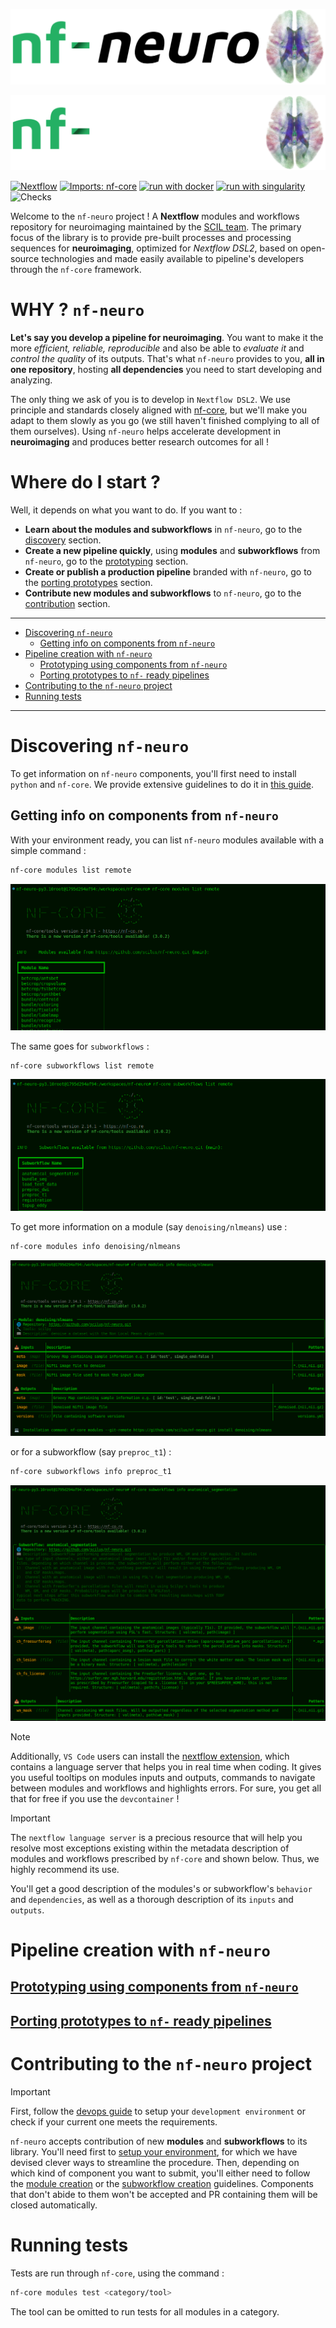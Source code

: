 <p align="center">
  <img src="docs/images/nf-neuro_logo_light.png#gh-light-mode-only" alt="Sublime's custom image"/>
</p> <!-- omit in toc -->
<p align="center">
  <img src="docs/images/nf-neuro_logo_dark.png#gh-dark-mode-only" alt="Sublime's custom image"/>
</p> <!-- omit in toc -->

[![Nextflow](https://img.shields.io/badge/nextflow%20DSL2-%E2%89%A523.04.0-23aa62.svg?labelColor=000000)](https://www.nextflow.io/)
[![Imports: nf-core](https://img.shields.io/badge/nf--core-nf?label=import&style=flat&labelColor=ef8336&color=24B064)](https://pycqa.github.io/nf-core/)
[![run with docker](https://img.shields.io/badge/run%20with-docker-0db7ed?labelColor=000000&logo=docker)](https://www.docker.com/)
[![run with singularity](https://img.shields.io/badge/run%20with-singularity-1d355c.svg?labelColor=000000)](https://sylabs.io/docs/)
![Checks](https://github.com/scilus/nf-neuro/workflows/Merge%20to%20main%20checks/badge.svg)

Welcome to the `nf-neuro` project ! A **Nextflow** modules and workflows repository for neuroimaging
maintained by the [SCIL team](https://scil-documentation.readthedocs.io/en/latest/). The
primary focus of the library is to provide pre-built processes and processing sequences for
**neuroimaging**, optimized for _Nextflow DSL2_, based on open-source
technologies and made easily available to pipeline's developers through the `nf-core`
framework.

# WHY ? `nf-neuro`<!-- omit in toc -->

**Let's say you develop a pipeline for neuroimaging**. You want to make it the more _efficient,_
_reliable, reproducible_ and also be able to _evaluate it_ and _control the quality_ of its outputs.
That's what `nf-neuro` provides to you, **all in one repository**, hosting **all dependencies** you
need to start developing and analyzing.

The only thing we ask of you is to develop in `Nextflow DSL2`. We use principle and standards
closely aligned with [nf-core](), but we'll make you adapt to them slowly as you go (we still
haven't finished complying to all of them ourselves). Using `nf-neuro` helps accelerate
development in **neuroimaging** and produces better research outcomes for all !

# Where do I start ?<!-- omit in toc -->

Well, it depends on what you want to do. If you want to :

- **Learn about the modules and subworkflows** in `nf-neuro`, go to the [discovery](#discovering-nf-neuro) section.
- **Create a new pipeline quickly**, using **modules** and **subworkflows** from `nf-neuro`, go to the
  [prototyping](./docs/PROTOTYPING.md) section.
- **Create or publish a production pipeline** branded with `nf-neuro`, go to the
  [porting prototypes](./docs/PRODUCTION.md) section.
- **Contribute new modules and subworkflows** to `nf-neuro`, go to the
  [contribution](#contributing-to-the-nf-neuro-project) section.

---

- [Discovering `nf-neuro`](#discovering-nf-neuro)
  - [Getting info on components from `nf-neuro`](#getting-info-on-components-from-nf-neuro)
- [Pipeline creation with `nf-neuro`](#pipeline-creation-with-nf-neuro)
  - [Prototyping using components from `nf-neuro`](#prototyping-using-components-from-nf-neuro)
  - [Porting prototypes to `nf-` ready pipelines](#porting-prototypes-to-nf--ready-pipelines)
- [Contributing to the `nf-neuro` project](#contributing-to-the-nf-neuro-project)
- [Running tests](#running-tests)

---

# Discovering `nf-neuro`

To get information on `nf-neuro` components, you'll first need to install `python` and `nf-core`. We provide
extensive guidelines to do it in [this guide](./docs/environment/NFCORE.md).

## Getting info on components from `nf-neuro`

With your environment ready, you can list `nf-neuro` modules available with a simple command :

```bash
nf-core modules list remote
```

<p align="center">
  <img src="docs/images/cli/nfcore_modules_list.png" alt="nf-core modules list remote"/>
</p> <!-- omit in toc -->

The same goes for `subworkflows` :

```bash
nf-core subworkflows list remote
```

<p align="center">
  <img src="docs/images/cli/nfcore_subworkflows_list.png" alt="nf-core subworkflows list remote"/>
</p> <!-- omit in toc -->

To get more information on a module (say `denoising/nlmeans`) use :

```bash
nf-core modules info denoising/nlmeans
```

<p align="center">
  <img src="docs/images/cli/nfcore_modules_info.png" alt="nf-core modules info"/>
</p> <!-- omit in toc -->

or for a subworkflow (say `preproc_t1`) :

```bash
nf-core subworkflows info preproc_t1
```

<p align="center">
  <img src="docs/images/cli/nfcore_subworkflows_info.png" alt="nf-core subworkflows info"/>
</p> <!-- omit in toc -->

> [!NOTE]
> Additionally, `VS Code` users can install the [nextflow extension](https://marketplace.visualstudio.com/items?itemName=nextflow.nextflow),
> which contains a language server that helps you in real time when coding. It gives you useful tooltips on modules inputs and outputs, commands
> to navigate between modules and workflows and highlights errors. For sure, you get all that for free if you use the `devcontainer` !

> [!IMPORTANT]
> The `nextflow language server` is a precious resource that will help you resolve most exceptions existing within the metadata
> description of modules and workflows prescribed by `nf-core` and shown below. Thus, we highly recommend its use.

You'll get a good description of the modules's or subworkflow's `behavior` and `dependencies`, as well as a
thorough description of its `inputs` and `outputs`.

# Pipeline creation with `nf-neuro`

## [Prototyping using components from `nf-neuro`](./docs/PROTOTYPING.md)

## [Porting prototypes to `nf-` ready pipelines](./docs/PRODUCTION.md)

# Contributing to the `nf-neuro` project

> [!IMPORTANT]
> First, follow the [devops guide](./docs/environment/DEVOPS.md) to setup your
> `development environment` or check if your current one meets the requirements.

`nf-neuro` accepts contribution of new **modules** and **subworkflows** to its library. You'll need first to
[setup your environment](./docs/DEVOPS.md), for which we have devised clever ways to streamline the procedure.
Then, depending on which kind of component you want to submit, you'll either need to follow the [module creation](./docs/MODULE.md)
or the [subworkflow creation](./docs/SUBWORKFLOWS.md) guidelines. Components that don't abide to them won't be accepted
and PR containing them will be closed automatically.

# Running tests

Tests are run through `nf-core`, using the command :

```bash
nf-core modules test <category/tool>
```

The tool can be omitted to run tests for all modules in a category.
